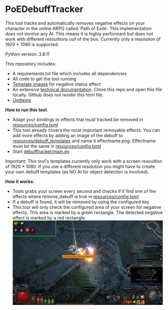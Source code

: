 # PoEDebuffTracker

This tool tracks and automatically removes negative effects on your character in the online ARPG called 'Path of Exile'.
This implementation does not involve any AI. This means it is highly performant but does not work with different
resoultions ouf of the box. Currently only a resolution of 1920 * 1080 is supported.

Python version: 3.8.11

This repository includes:
* A requirements.txt file which includes all dependencies
* All code to get the tool running
* [Template images](resources/debuff_templates) for negative status effect
* An extensive [technical documentation](docs/_build/html/index.html). Clone this repo and open this file locally.
Github does not render this html file.
* [Unittests](tests)

<b>How to run this tool</b>:
* Adapt your bindings to effects that must tracked be removed in [resources/config.toml](resources/config.toml)
* This tool already covers the most important removable effects. You can add more effects by adding an image
of the debuff to [resources/debuff_templates](resources/debuff_templates) and name it effectname.png.
Effectname must be the same in [resources/config.toml](resources/config.toml)
* Start [debufftracker/main.py](debufftracker/main.py)

Important: This tool's templates currently only work with a screen resoultion of 1920 * 1080. If you use a different
resolution you might have to create your own debuff templates (as NO AI for object detection is involved).


<b>How it works</b>:
* Tools grabs your screen every second and checks if it find one of the effects where remove_debuff is true in
[resources/config.toml](resources/config.toml)
* If a debuff is found, it will be removed by using the configured key
* This tool will only check the configured area of your screen for negative effects.
This area is marked by a green rectangle. The detected negative effect is marked by a red rectangle.
![DebuffDetection](resources/docuentation_pictures/documentation_example.png)